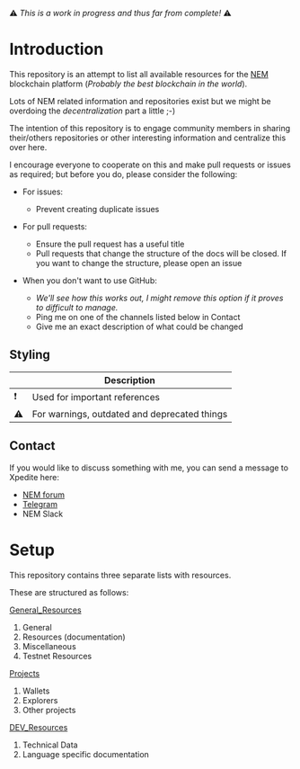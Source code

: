 :warning:  *This is a work in progress and thus far from complete!* :warning:
# Introduction

This repository is an attempt to list all available resources for the [NEM](https://www.nem.io/) blockchain platform (*Probably the best blockchain in the world*).

Lots of NEM related information and repositories exist but we might be overdoing the *decentralization* part a little ;-)

The intention of this repository is to engage community members in sharing their/others repositories or other interesting information and centralize this over here.

I encourage everyone to cooperate on this and make pull requests or issues as required; but before you do, please consider the following:
- For issues:
  - Prevent creating duplicate issues

- For pull requests:
  - Ensure the pull request has a useful title
  - Pull requests that change the structure of the docs will be closed. If you want to change the structure, please open an issue

- When you don't want to use GitHub:
  - *We'll see how this works out, I might remove this option if it proves to difficult to manage.*
  - Ping me on one of the channels listed below in Contact
  - Give me an exact description of what could be changed

## Styling

|  | Description |
| ------------- | ------------- |
| :exclamation:| Used for important references |
| :warning: | For warnings, outdated and deprecated things  |


## Contact

If you would like to discuss something with me, you can send a message to Xpedite here:

- [NEM forum](https://forum.nem.io/)
- [Telegram](https://web.telegram.org/#/im?p=@Xpedite)
- NEM Slack

# Setup

This repository contains three separate lists with resources.

These are structured as follows:

[General_Resources](https://github.com/Xpedite/NEM-Resources/blob/master/General_Resources.md)
1. General
2. Resources (documentation)
3. Miscellaneous
4. Testnet Resources


[Projects](https://github.com/Xpedite/NEM-Resources/blob/master/Projects.md)
1. Wallets
2. Explorers
3. Other projects


[DEV_Resources](https://github.com/Xpedite/NEM-Resources/blob/master/DEV_Resources.md)
1. Technical Data
2. Language specific documentation
